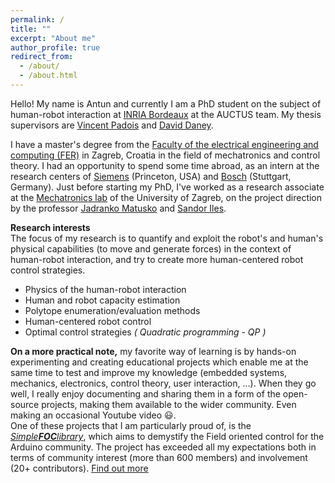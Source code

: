 ```yaml
---
permalink: /
title: ""
excerpt: "About me"
author_profile: true
redirect_from: 
  - /about/
  - /about.html
---
```


Hello! My name is Antun and currently I am a PhD student on the subject of human-robot interaction at [INRIA Bordeaux](https://www.inria.fr/en) at the AUCTUS team. My thesis supervisors are [Vincent Padois](https://people.bordeaux.inria.fr/vincent.padois/) and [David Daney](https://people.bordeaux.inria.fr/ddaney/).

I have a master's degree from the [Faculty of the electrical engineering and computing (FER)](https://www.fer.unizg.hr/en) in Zagreb, Croatia in the field of mechatronics and control theory. I had an opportunity to spend some time abroad, as an intern at the research centers of [Siemens](https://new.siemens.com/us/en/company/siemens-in-the-usa/princeton.html) (Princeton, USA) and [Bosch](https://www.bosch-presse.de/pressportal/de/en/bosch-center-for-research-and-advance-engineering-in-renningen-101888.html) (Stuttgart, Germany). Just before starting my PhD, I've worked as a research associate at the [Mechatronics lab](https://www.fer.unizg.hr/zesa/sk/mehatronika) of the University of Zagreb,  on the project direction by the professor [Jadranko Matusko](https://www.fer.unizg.hr/jadranko.matusko) and [Sandor Iles](https://www.fer.unizg.hr/en/sandor.iles). 

<b style="margin-bottom:0px">Research interests</b><br>
The focus of my research is to quantify and exploit the robot's and human's physical capabilities (to move and generate forces) in the context of human-robot interaction, and try to create more human-centered robot control strategies.
- Physics of the human-robot interaction 
- Human and robot capacity estimation
- Polytope enumeration/evaluation methods 
- Human-centered robot control
- Optimal control strategies *( Quadratic programming - QP )* 

<b style="margin-bottom:0px">On a more practical note,</b> my favorite way of learning is by hands-on experimenting and creating educational projects which enable me at the same time to test and improve my knowledge (embedded systems, mechanics, electronics, control theory, user interaction, ...). When they go well, I really enjoy documenting and sharing them in a form of the open-source projects, making them available to the wider community. Even making an occasional Youtube video 😃.  <br>
One of these projects that I am particularly proud of, is the [*Simple**FOC**library*](/portfolio/1_simplefoclibrary), which aims to demystify the Field oriented control for the Arduino community. The project has exceeded all my expectations both in terms of community interest (more than 600 members) and involvement (20+ contributors). [Find out more ](https://simplefoc.com)

